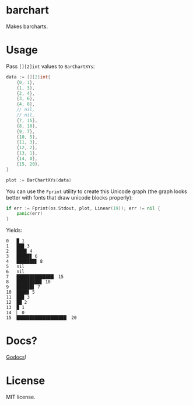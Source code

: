 # barchart

Makes barcharts.


# Usage

Pass `[][2]int` values to `BarChartXYs`:

```go
data := [][2]int{
    {0, 1},
    {1, 3},
    {2, 4},
    {3, 6},
    {4, 8},
    // nil,
    // nil,
    {7, 15},
    {8, 10},
    {9, 7},
    {10, 5},
    {11, 3},
    {12, 2},
    {13, 1},
    {14, 0},
    {15, 20},
}

plot := BarChartXYs(data)
```

You can use the `Fprint` utility to create this Unicode graph (the graph looks better with fonts that
draw unicode blocks properly):

```go
if err := Fprint(os.Stdout, plot, Linear(19)); err != nil {
    panic(err)
}
```

Yields:

```
0   █ 1
1   ██▉ 3
2   ███▉ 4
3   █████▊ 6
4   ███████▋ 8
5   nil
6   nil
7   ██████████████▎ 15
8   █████████▋ 10
9   ██████▋ 7
10  ████▊ 5
11  ██▉ 3
12  ██ 2
13  █ 1
14  ▏ 0
15  ███████████████████▏ 20
```

# Docs?

[Godocs](http://godoc.org/github.com/aybabtme/uniplot/histogram)!

# License

MIT license.
